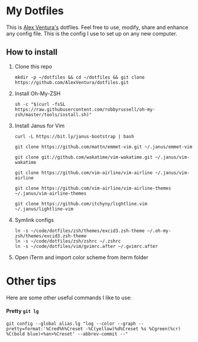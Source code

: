 # My Dotfiles

This is [Alex Ventura's](https://twitter.com/soyalexventura) dotfiles. Feel free to use, modify, share and enhance any config file. This is the config I use to set up on any new computer.

## How to install

1. Clone this repo

    ```
    mkdir -p ~/dotfiles && cd ~/dotfiles && git clone https://github.com/AlexVentura/dotfiles.git
    ```

2. Install Oh-My-ZSH

    ```
    sh -c "$(curl -fsSL https://raw.githubusercontent.com/robbyrussell/oh-my-zsh/master/tools/install.sh)"
    ```

5. Install Janus for Vim

    ```
    curl -L https://bit.ly/janus-bootstrap | bash
    ```
    ```
    git clone https://github.com/mattn/emmet-vim.git ~/.janus/emmet-vim
    ```
    ```
    git clone git://github.com/wakatime/vim-wakatime.git ~/.janus/vim-wakatime
    ```
    ```
    git clone https://github.com/vim-airline/vim-airline ~/.janus/vim-airline
    ```
    ```
    git clone https://github.com/vim-airline/vim-airline-themes ~/.janus/vim-airline-themes
    ```
    ```
    git clone https://github.com/itchyny/lightline.vim ~/.janus/lightline-vim
    ```

6. Symlink configs

    ```
    ln -s ~/code/dotfiles/zsh/themes/excid3.zsh-theme ~/.oh-my-zsh/themes/excid3.zsh-theme
    ln -s ~/code/dotfiles/zsh/zshrc ~/.zshrc
    ln -s ~/code/dotfiles/vim/gvimrc.after ~/.gvimrc.after
    ```

7. Open iTerm and import color scheme from iterm folder

# Other tips

Here are some other useful commands I like to use:

#### Pretty ```git lg```

	git config --global alias.lg "log --color --graph --pretty=format:'%Cred%h%Creset -%C(yellow)%d%Creset %s %Cgreen(%cr) %C(bold blue)<%an>%Creset' --abbrev-commit --"
